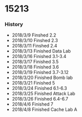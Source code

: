 # 15213
### History
- 2018/3/9   Finshed 2.2
- 2018/3/10  Finshed 2.3
- 2018/3/11  Finshed 2.4
- 2018/3/13  Finished Data Lab
- 2018/3/16  Finished 3.1-3.4
- 2018/3/17  Finished 3.5
- 2018/3/18  Finished 3.6
- 2018/3/19  Finished 3.7-3.12
- 2018/3/20  Finished Bomb lab
- 2018/3/21  Finished 5
- 2018/3/24  Finished 6.1-6.3
- 2018/3/25  Finished Attack Lab
- 2018/3/26  Finished 6.4-6.7
- 2018/4/6   Finished 7
- 2018/4/8   Finished Cache Lab A


